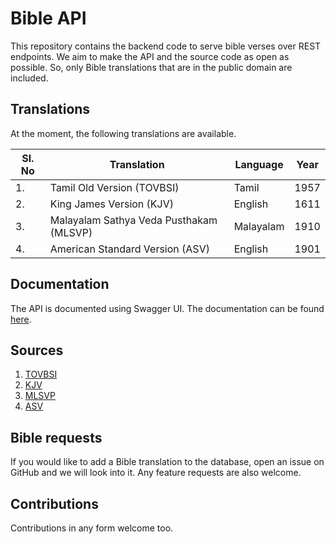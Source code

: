 # Bible API

This repository contains the backend code to serve bible verses over REST endpoints.
We aim to make the API and the source code as open as possible.
So, only Bible translations that are in the public domain are included.

## Translations

At the moment, the following translations are available.

| Sl. No | Translation                             | Language  | Year |
| ------ | --------------------------------------- | --------- | ---- |
| 1.     | Tamil Old Version (TOVBSI)              | Tamil     | 1957 |
| 2.     | King James Version (KJV)                | English   | 1611 |
| 3.     | Malayalam Sathya Veda Pusthakam (MLSVP) | Malayalam | 1910 |
| 4.     | American Standard Version (ASV)         | English   | 1901 |

## Documentation

The API is documented using Swagger UI. The documentation can be found [here](https://api.bible.berinaniesh.xyz/docs/).

## Sources

1. [TOVBSI](https://github.com/berinaniesh/bible-tamil)
2. [KJV](https://github.com/berinaniesh/bible-kjv)
3. [MLSVP](https://github.com/tfbf/Bible-Malayalam-Sathyavedapusthakam-1910)
4. [ASV](https://github.com/openbibleinfo/American-Standard-Version-Bible)

## Bible requests

If you would like to add a Bible translation to the database,
open an issue on GitHub and we will look into it.
Any feature requests are also welcome.

## Contributions

Contributions in any form welcome too.
